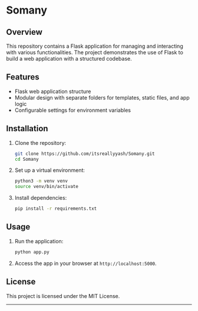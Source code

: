 

# Somany

## Overview
This repository contains a Flask application for managing and interacting with various functionalities. The project demonstrates the use of Flask to build a web application with a structured codebase.

## Features
- Flask web application structure
- Modular design with separate folders for templates, static files, and app logic
- Configurable settings for environment variables

## Installation

1. Clone the repository:
   ```bash
   git clone https://github.com/itsreallyyash/Somany.git
   cd Somany
   ```

2. Set up a virtual environment:
   ```bash
   python3 -m venv venv
   source venv/bin/activate
   ```

3. Install dependencies:
   ```bash
   pip install -r requirements.txt
   ```

## Usage

1. Run the application:
   ```bash
   python app.py
   ```

2. Access the app in your browser at `http://localhost:5000`.

## License
This project is licensed under the MIT License.

---
